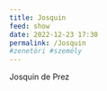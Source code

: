 ```yaml
---
title: Josquin
feed: show
date: 2022-12-23 17:30
permalink: /Josquin
#zenetöri #személy
---
```

Josquin de Prez